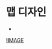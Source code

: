 # 맵 디자인
+
[!IMAGE](https://blogfiles.pstatic.net/MjAxODExMDFfNSAg/MDAxNTQxMDU1OTkwNTMx.ITNrL6gfo10LYpPWEYSJvpdP1wYJW2drWrQMsAmq8e8g.Y0iJ74zIA1ICZh6bGgPTCTf7EgF8DiZgQq3Gm97dyoIg.JPEG.010sejung/Screenshot_20181101-152418_Video_Player.jpg)
